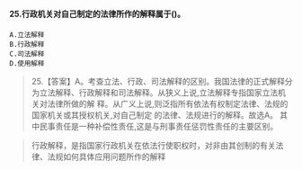 #### 25.行政机关对自己制定的法律所作的解释属于()。
    A.立法解释
    B.行政解释
    C.司法解释
    D.使用解释

>   25.【答案】A。考查立法、行政、司法解释的区别。我国法律的正式解释分
    为立法解释、行政解释和司法解释。从狭义上说,立法解释专指国家立法机关对法律所做的解
    释。从广义上说,则泛指所有依法有权制定法律、法规的国家机关或其授权机关,对自己制定
    的法律、法规进行的解释。故选A。 其中民事责任是一种补偿性责任,这是与刑事责任惩罚性责任的主要区别。
    
>   行政解释，是指国家行政机关在依法行使职权时，对非由其创制的有关法律、法规如何具体应用问题所作的解释       